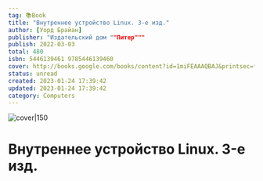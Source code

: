 ```yaml
---
tag: 📚Book
title: "Внутреннее устройство Linux. 3-е изд."
author: [Уорд Брайан]
publisher: "Издательский дом ""Питер"""
publish: 2022-03-03
total: 480
isbn: 5446139461 9785446139460
cover: http://books.google.com/books/content?id=1miFEAAAQBAJ&printsec=frontcover&img=1&zoom=1&edge=curl&source=gbs_api
status: unread
created: 2023-01-24 17:39:42
updated: 2023-01-24 17:39:42
category: Computers
---
```


![cover|150](http://books.google.com/books/content?id=1miFEAAAQBAJ&printsec=frontcover&img=1&zoom=1&edge=curl&source=gbs_api)

# Внутреннее устройство Linux. 3-е изд.